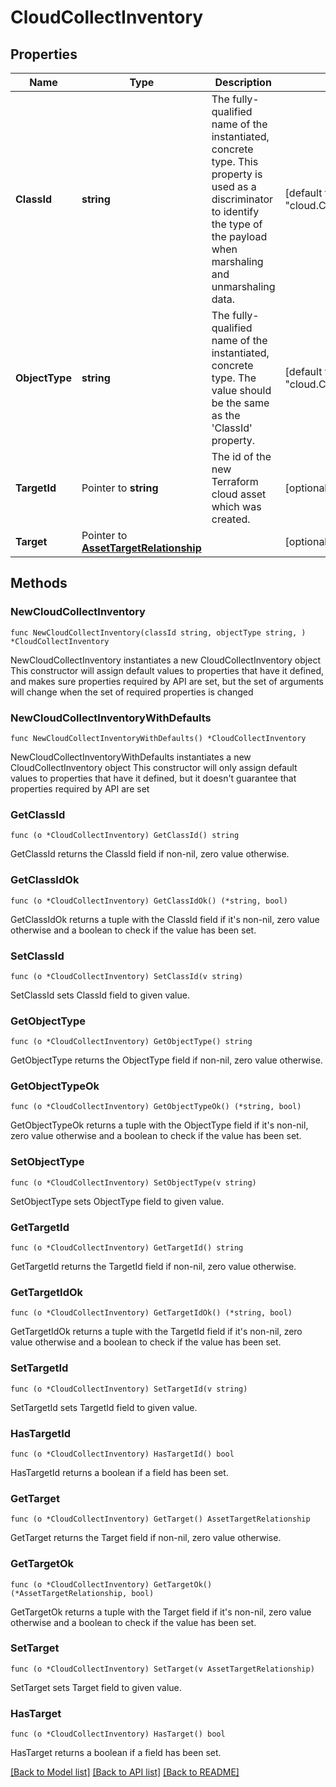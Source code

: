 # CloudCollectInventory

## Properties

Name | Type | Description | Notes
------------ | ------------- | ------------- | -------------
**ClassId** | **string** | The fully-qualified name of the instantiated, concrete type. This property is used as a discriminator to identify the type of the payload when marshaling and unmarshaling data. | [default to "cloud.CollectInventory"]
**ObjectType** | **string** | The fully-qualified name of the instantiated, concrete type. The value should be the same as the &#39;ClassId&#39; property. | [default to "cloud.CollectInventory"]
**TargetId** | Pointer to **string** | The id of the new Terraform cloud asset which was created. | [optional] 
**Target** | Pointer to [**AssetTargetRelationship**](asset.Target.Relationship.md) |  | [optional] 

## Methods

### NewCloudCollectInventory

`func NewCloudCollectInventory(classId string, objectType string, ) *CloudCollectInventory`

NewCloudCollectInventory instantiates a new CloudCollectInventory object
This constructor will assign default values to properties that have it defined,
and makes sure properties required by API are set, but the set of arguments
will change when the set of required properties is changed

### NewCloudCollectInventoryWithDefaults

`func NewCloudCollectInventoryWithDefaults() *CloudCollectInventory`

NewCloudCollectInventoryWithDefaults instantiates a new CloudCollectInventory object
This constructor will only assign default values to properties that have it defined,
but it doesn't guarantee that properties required by API are set

### GetClassId

`func (o *CloudCollectInventory) GetClassId() string`

GetClassId returns the ClassId field if non-nil, zero value otherwise.

### GetClassIdOk

`func (o *CloudCollectInventory) GetClassIdOk() (*string, bool)`

GetClassIdOk returns a tuple with the ClassId field if it's non-nil, zero value otherwise
and a boolean to check if the value has been set.

### SetClassId

`func (o *CloudCollectInventory) SetClassId(v string)`

SetClassId sets ClassId field to given value.


### GetObjectType

`func (o *CloudCollectInventory) GetObjectType() string`

GetObjectType returns the ObjectType field if non-nil, zero value otherwise.

### GetObjectTypeOk

`func (o *CloudCollectInventory) GetObjectTypeOk() (*string, bool)`

GetObjectTypeOk returns a tuple with the ObjectType field if it's non-nil, zero value otherwise
and a boolean to check if the value has been set.

### SetObjectType

`func (o *CloudCollectInventory) SetObjectType(v string)`

SetObjectType sets ObjectType field to given value.


### GetTargetId

`func (o *CloudCollectInventory) GetTargetId() string`

GetTargetId returns the TargetId field if non-nil, zero value otherwise.

### GetTargetIdOk

`func (o *CloudCollectInventory) GetTargetIdOk() (*string, bool)`

GetTargetIdOk returns a tuple with the TargetId field if it's non-nil, zero value otherwise
and a boolean to check if the value has been set.

### SetTargetId

`func (o *CloudCollectInventory) SetTargetId(v string)`

SetTargetId sets TargetId field to given value.

### HasTargetId

`func (o *CloudCollectInventory) HasTargetId() bool`

HasTargetId returns a boolean if a field has been set.

### GetTarget

`func (o *CloudCollectInventory) GetTarget() AssetTargetRelationship`

GetTarget returns the Target field if non-nil, zero value otherwise.

### GetTargetOk

`func (o *CloudCollectInventory) GetTargetOk() (*AssetTargetRelationship, bool)`

GetTargetOk returns a tuple with the Target field if it's non-nil, zero value otherwise
and a boolean to check if the value has been set.

### SetTarget

`func (o *CloudCollectInventory) SetTarget(v AssetTargetRelationship)`

SetTarget sets Target field to given value.

### HasTarget

`func (o *CloudCollectInventory) HasTarget() bool`

HasTarget returns a boolean if a field has been set.


[[Back to Model list]](../README.md#documentation-for-models) [[Back to API list]](../README.md#documentation-for-api-endpoints) [[Back to README]](../README.md)


